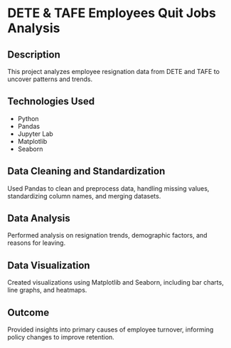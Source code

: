 # DETE & TAFE Employees Quit Jobs Analysis

## Description
This project analyzes employee resignation data from DETE and TAFE to uncover patterns and trends.

## Technologies Used
- Python
- Pandas
- Jupyter Lab
- Matplotlib
- Seaborn

## Data Cleaning and Standardization
Used Pandas to clean and preprocess data, handling missing values, standardizing column names, and merging datasets.

## Data Analysis
Performed analysis on resignation trends, demographic factors, and reasons for leaving.

## Data Visualization
Created visualizations using Matplotlib and Seaborn, including bar charts, line graphs, and heatmaps.

## Outcome
Provided insights into primary causes of employee turnover, informing policy changes to improve retention.
